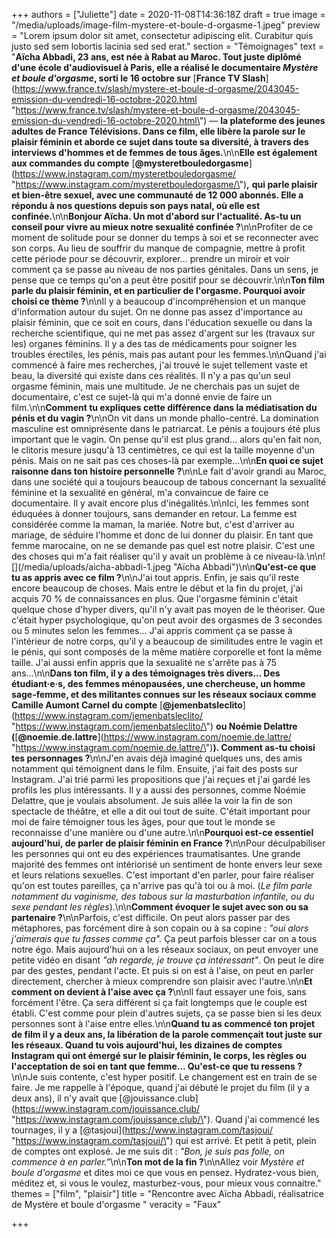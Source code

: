 +++
authors = ["Juliette"]
date = 2020-11-08T14:36:18Z
draft = true
image = "/media/uploads/image-film-mystere-et-boule-d-orgasme-1.jpeg"
preview = "Lorem ipsum dolor sit amet, consectetur adipiscing elit. Curabitur quis justo sed sem lobortis lacinia sed sed erat."
section = "Témoignages"
text = "**Aïcha Abbadi, 23 ans, est née à Rabat au Maroc. Tout juste diplômé d'une école d'audiovisuel à Paris, elle a réalisé le documentaire _Mystère et boule d'orgasme_, sorti le 16 octobre sur** [**France TV Slash**](https://www.france.tv/slash/mystere-et-boule-d-orgasme/2043045-emission-du-vendredi-16-octobre-2020.html \"https://www.france.tv/slash/mystere-et-boule-d-orgasme/2043045-emission-du-vendredi-16-octobre-2020.html\") — **la plateforme des jeunes adultes de France Télévisions. Dans ce film, elle libère la parole sur le plaisir féminin et aborde ce sujet dans toute sa diversité, à travers des interviews d'hommes et de femmes de tous âges.**\n\n**Elle est également aux commandes du compte** [**@mysteretbouledorgasme**](https://www.instagram.com/mysteretbouledorgasme/ \"https://www.instagram.com/mysteretbouledorgasme/\")**,** **qui parle plaisir et bien-être sexuel, avec une communauté de 12&nbsp;000 abonnés. Elle a répondu à nos questions depuis son pays natal, où elle est confinée.**\n\n**Bonjour Aïcha. Un mot d'abord sur l'actualité. As-tu un conseil pour vivre au mieux notre sexualité confinée ?**\n\nProfiter de ce moment de solitude pour se donner du temps à soi et se reconnecter avec son corps. Au lieu de souffrir du manque de compagnie, mettre à profit cette période pour se découvrir, explorer... prendre un miroir et voir comment ça se passe au niveau de nos parties génitales. Dans un sens, je pense que ce temps qu'on a peut être positif pour se découvrir.\n\n**Ton film parle du plaisir féminin, et en particulier de l'orgasme. Pourquoi avoir choisi ce thème ?**\n\nIl y a beaucoup d'incompréhension et un manque d'information autour du sujet. On ne donne pas assez d'importance au plaisir féminin, que ce soit en cours, dans l'éducation sexuelle ou dans la recherche scientifique, qui ne met pas assez d'argent sur les (travaux sur les) organes féminins. Il y a des tas de médicaments pour soigner les troubles érectiles, les pénis, mais pas autant pour les femmes.\n\nQuand j'ai commencé à faire mes recherches, j'ai trouvé le sujet tellement vaste et beau, la diversité qui existe dans ces réalités. Il n'y a pas qu'un seul orgasme féminin, mais une multitude. Je ne cherchais pas un sujet de documentaire, c'est ce sujet-là qui m'a donné envie de faire un film.\n\n**Comment tu expliques cette différence dans la médiatisation du pénis et du vagin ?**\n\nOn vit dans un monde phallo-centré. La domination masculine est omniprésente dans le patriarcat. Le pénis a toujours été plus important que le vagin. On pense qu'il est plus grand... alors qu'en fait non, le clitoris mesure jusqu'à 13 centimètres, ce qui est la taille moyenne d'un pénis. Mais on ne sait pas ces choses-là par exemple...\n\n**En quoi ce sujet raisonne dans ton histoire personnelle ?**\n\nLe fait d'avoir grandi au Maroc, dans une société qui a toujours beaucoup de tabous concernant la sexualité féminine et la sexualité en général, m'a convaincue de faire ce documentaire. Il y avait encore plus d'inégalités.\n\nIci, les femmes sont éduquées à donner toujours, sans demander en retour. La femme est considérée comme la maman, la mariée. Notre but, c'est d'arriver au mariage, de séduire l'homme et donc de lui donner du plaisir. En tant que femme marocaine, on ne se demande pas quel est notre plaisir. C'est une des choses qui m'a fait réaliser qu'il y avait un problème à ce niveau-là.\n\n![](/media/uploads/aicha-abbadi-1.jpeg \"Aïcha Abbadi\")\n\n**Qu'est-ce que tu as appris avec ce film ?**\n\nJ'ai tout appris. Enfin, je sais qu'il reste encore beaucoup de choses. Mais entre le début et la fin du projet, j'ai acquis 70&nbsp;% de connaissances en plus. Que l'orgasme féminin c'était quelque chose d'hyper divers, qu'il n'y avait pas moyen de le théoriser. Que c'était hyper psychologique, qu'on peut avoir des orgasmes de 3 secondes ou 5 minutes selon les femmes... J'ai appris comment ça se passe à l'intérieur de notre corps, qu'il y a beaucoup de similitudes entre le vagin et le pénis, qui sont composés de la même matière corporelle et font la même taille. J'ai aussi enfin appris que la sexualité ne s'arrête pas à 75 ans...\n\n**Dans ton film, il y a des témoignages très divers... Des étudiant·e·s, des femmes ménopausées, une chercheuse, un homme sage-femme, et des militantes connues sur les réseaux sociaux comme Camille Aumont Carnel du compte** [**@jemenbatsleclito**](https://www.instagram.com/jemenbatsleclito/ \"https://www.instagram.com/jemenbatsleclito/\") **ou Noémie Delattre (**[**@noemie.de.lattre**](https://www.instagram.com/noemie.de.lattre/ \"https://www.instagram.com/noemie.de.lattre/\")**). Comment as-tu choisi tes personnages ?**\n\nJ'en avais déjà imaginé quelques uns, des amis notamment qui témoignent dans le film. Ensuite, j'ai fait des posts sur Instagram. J'ai trié parmi les propositions que j'ai reçues et j'ai gardé les profils les plus intéressants. Il y a aussi des personnes, comme Noémie Delattre, que je voulais absolument. Je suis allée la voir la fin de son spectacle de théâtre, et elle a dit oui tout de suite. C'était important pour moi de faire témoigner tous les âges, pour que tout le monde se reconnaisse d'une manière ou d'une autre.\n\n**Pourquoi est-ce essentiel aujourd'hui, de parler de plaisir féminin en France ?**\n\nPour déculpabiliser les personnes qui ont eu des expériences traumatisantes. Une grande majorité des femmes ont intériorisé un sentiment de honte envers leur sexe et leurs relations sexuelles. C'est important d'en parler, pour faire réaliser qu'on est toutes pareilles, ça n'arrive pas qu'à toi ou à moi. (_Le film parle notamment du vaginisme, des tabous sur la masturbation infantile, ou du sexe pendant les règles_).\n\n**Comment évoquer le sujet avec son ou sa partenaire ?**\n\nParfois, c'est difficile. On peut alors passer par des métaphores, pas forcément dire à son copain ou à sa copine : _\"oui alors j'aimerais que tu fasses comme ça\"._ Ça peut parfois blesser car on a tous notre égo. Mais aujourd'hui on a les réseaux sociaux, on peut envoyer une petite vidéo en disant _\"ah regarde, je trouve ça intéressant\"_. On peut le dire par des gestes, pendant l'acte. Et puis si on est à l'aise, on peut en parler directement, chercher à mieux comprendre son plaisir avec l'autre.\n\n**Et comment on devient à l'aise avec ça ?**\n\nIl faut essayer une fois, sans forcément l'être. Ça sera différent si ça fait longtemps que le couple est établi. C'est comme pour plein d'autres sujets, ça se passe bien si les deux personnes sont à l'aise entre elles.\n\n**Quand tu as commencé ton projet de film il y a deux ans, la libération de la parole commençait tout juste sur les réseaux. Quand tu vois aujourd'hui, les dizaines de comptes Instagram qui ont émergé sur le plaisir féminin, le corps, les règles ou l'acceptation de soi en tant que femme... Qu'est-ce que tu ressens ?**\n\nJe suis contente, c'est hyper positif. Le changement est en train de se faire. Je me rappelle à l'époque, quand j'ai débuté le projet du film (il y a deux ans), il n'y avait que [@jouissance.club](https://www.instagram.com/jouissance.club/ \"https://www.instagram.com/jouissance.club/\"). Quand j'ai commencé les tournages, il y a [@tasjoui](https://www.instagram.com/tasjoui/ \"https://www.instagram.com/tasjoui/\") qui est arrivé. Et petit à petit, plein de comptes ont explosé. Je me suis dit : _\"Bon, je suis pas folle, on commence à en parler.\"_\n\n**Ton mot de la fin ?**\n\nAllez voir _Mystère et boule d'orgasme_ et dites moi ce que vous en pensez. Hydratez-vous bien, méditez et, si vous le voulez, masturbez-vous, pour mieux vous connaitre."
themes = ["film", "plaisir"]
title = "Rencontre avec Aïcha Abbadi, réalisatrice de Mystère et boule d'orgasme "
veracity = "Faux"

+++

